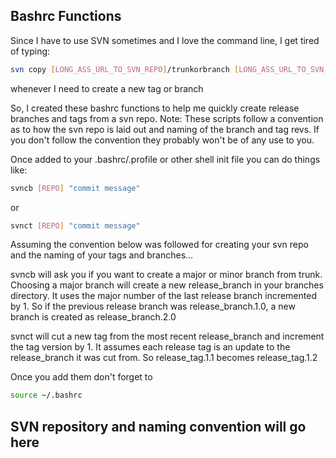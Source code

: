 Bashrc Functions
---

Since I have to use SVN sometimes and I love the command line, I get
tired of typing:
 ```bash
svn copy [LONG_ASS_URL_TO_SVN_REPO]/trunkorbranch [LONG_ASS_URL_TO_SVN_REPO]/branchortag
```
whenever I need to create a new tag or branch


So, I created these bashrc functions to help me quickly create release
branches and tags from a svn repo.  Note:  These scripts follow a
convention as to how the svn repo is laid out and naming of the branch
and tag revs.  If you don't follow the convention they probably won't be of any use to you. 

Once added to your .bashrc/.profile or other shell init file you can do
things like:

```bash
svncb [REPO] "commit message"
```
or
```bash
svnct [REPO] "commit message"
```

Assuming the convention below was followed for creating your svn repo and the naming of
your tags and branches...

svncb will ask you if you want to create a major or minor branch from trunk.
Choosing a major branch will create a new release_branch in your branches
directory. It uses the major number of the last release branch incremented
by 1.  So if the previous release branch was release_branch.1.0, a new
branch is created as release_branch.2.0


svnct will cut a new tag from the most recent release_branch and
increment the tag version by 1.  It assumes each release tag is an
update to the release_branch it was cut from.  So release_tag.1.1 becomes release_tag.1.2

Once you add them don't forget to 
```bash
source ~/.bashrc
```


SVN repository and naming convention will go here
---
